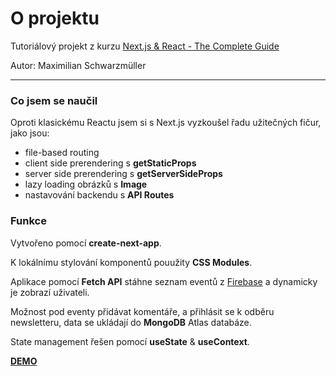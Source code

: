 # O projektu

Tutoriálový projekt z kurzu [Next.js & React - The Complete Guide](https://www.udemy.com/course/nextjs-react-the-complete-guide/)

Autor: Maximilian Schwarzmüller

---

### Co jsem se naučil

Oproti klasickému Reactu jsem si s Next.js vyzkoušel řadu užitečných fičur, jako jsou:

- file-based routing
- client side prerendering s **getStaticProps**
- server side prerendering s **getServerSideProps**
- lazy loading obrázků s **Image**
- nastavování backendu s **API Routes**

### Funkce

Vytvořeno pomocí **create-next-app**.

K lokálnímu stylování komponentů pouužity **CSS Modules**.

Aplikace pomocí **Fetch API** stáhne seznam eventů z [Firebase](https://firebase.google.com/) a dynamicky je zobrazí uživateli.

Možnost pod eventy přidávat komentáře, a přihlásit se k odběru newsletteru, data se ukládají do **MongoDB** Atlas databáze.

State management řešen pomocí **useState** & **useContext**.

[**DEMO**](https://next-events-app.vercel.app/)
